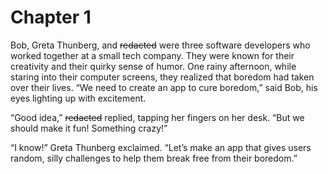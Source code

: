 # Chapter 1

Bob, Greta Thunberg, and ~~redacted~~ were three software developers who worked together at a small tech company. They were known for their creativity and their quirky sense of humor. One rainy afternoon, while staring into their computer screens, they realized that boredom had taken over their lives. “We need to create an app to cure boredom,” said Bob, his eyes lighting up with excitement.

“Good idea,” ~~redacted~~ replied, tapping her fingers on her desk. “But we should make it fun! Something crazy!”

“I know!” Greta Thunberg exclaimed. “Let’s make an app that gives users random, silly challenges to help them break free from their boredom.”
